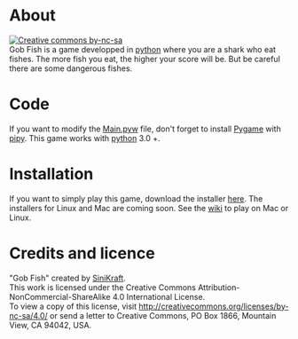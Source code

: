 # About
[![Creative commons by-nc-sa](https://licensebuttons.net/l/by-nc-sa/4.0/88x31.png)](http://creativecommons.org/licenses/by-nc-sa/4.0/)  
Gob Fish is a game developped in [python](https://www.python.org/downloads/) where you are a shark who eat fishes.
The more fish you eat, the higher your score will be.
But be careful there are some dangerous fishes.
# Code
If you want to modify the [Main.pyw](https://github.com/SiniKraft/Gob-Fish/blob/main/Main.pyw) file, don't forget to install [Pygame](https://www.pygame.org/) with [pipy](https://pypi.org/).
This game works with [python](https://www.python.org/downloads/) 3.0 +.
# Installation
If you want to simply play this game, download the installer [here](https://github.com/SiniKraft/Gob-Fish/releases/download/1.2/GobFish_SETUP.exe).
The installers for Linux and Mac are coming soon. See the [wiki](https://github.com/SiniKraft/Gob-Fish/wiki/Gob-Fish-wiki) to play on Mac or Linux.
# Credits and licence
"Gob Fish" created by [SiniKraft](https://github.com/SiniKraft).  
This work is licensed under the Creative Commons Attribution-NonCommercial-ShareAlike 4.0 International License.  
To view a copy of this license, visit http://creativecommons.org/licenses/by-nc-sa/4.0/ or send a letter to Creative Commons, PO Box 1866, Mountain View, CA 94042, USA.
